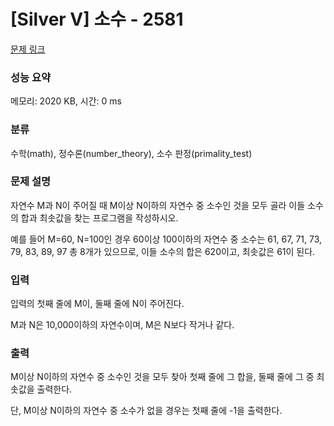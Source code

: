 # [Silver V] 소수 - 2581 

[문제 링크](https://www.acmicpc.net/problem/2581) 

### 성능 요약

메모리: 2020 KB, 시간: 0 ms

### 분류

수학(math), 정수론(number_theory), 소수 판정(primality_test)

### 문제 설명

<p>자연수 M과 N이 주어질 때 M이상 N이하의 자연수 중 소수인 것을 모두 골라 이들 소수의 합과 최솟값을 찾는 프로그램을 작성하시오.</p>

<p>예를 들어 M=60, N=100인 경우 60이상 100이하의 자연수 중 소수는 61, 67, 71, 73, 79, 83, 89, 97 총 8개가 있으므로, 이들 소수의 합은 620이고, 최솟값은 61이 된다.</p>

### 입력 

 <p>입력의 첫째 줄에 M이, 둘째 줄에 N이 주어진다.</p>

<p>M과 N은 10,000이하의 자연수이며, M은 N보다 작거나 같다.</p>

### 출력 

 <p>M이상 N이하의 자연수 중 소수인 것을 모두 찾아 첫째 줄에 그 합을, 둘째 줄에 그 중 최솟값을 출력한다. </p>

<p>단, M이상 N이하의 자연수 중 소수가 없을 경우는 첫째 줄에 -1을 출력한다.</p>

